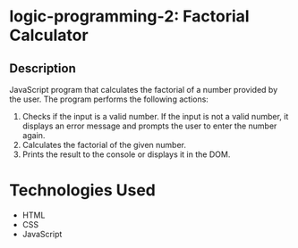 # logic-programming-2: Factorial Calculator

## Description

JavaScript program that calculates the factorial of a number provided by the user. The program performs the following actions:

1. Checks if the input is a valid number. If the input is not a valid number, it displays an error message and prompts the user to enter the number again.
2. Calculates the factorial of the given number.
3. Prints the result to the console or displays it in the DOM.

# Technologies Used
- HTML
- CSS
- JavaScript





